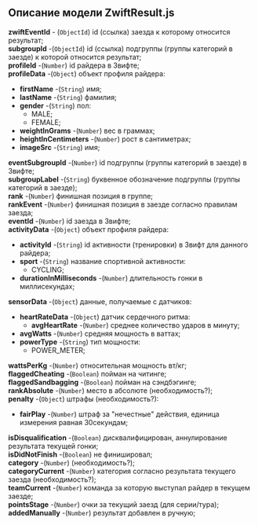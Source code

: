 ## Описание модели ZwiftResult.js

**zwiftEventId** - (`ObjectId`) id (ссылка) заезда к которому относится результат;  
**subgroupId** -(`ObjectId`) id (ссылка) подгруппы (группы категорий в заезде) к которой
относится результат;  
**profileId** -(`Number`) id райдера в Звифте;  
**profileData** -(`Object`) объект профиля райдера:

- **firstName** -(`String`) имя;
- **lastName** -(`String`) фамилия;
- **gender** -(`String`) пол:
  - MALE;
  - FEMALE;
- **weightInGrams** -(`Number`) вес в граммах;
- **heightInCentimeters** -(`Number`) рост в сантиметрах;
- **imageSrc** -(`String`) имя;

**eventSubgroupId** -(`Number`) id подгруппы (группы категорий в заезде) в Звифте;  
**subgroupLabel** -(`String`) буквенное обозначение подгруппы (группы категорий в заезде);  
**rank** -(`Number`) финишная позиция в группе;  
**rankEvent** -(`Number`) финишная позиция в заезде согласно правилам заезда;  
**eventId** -(`Number`) id заезда в Звифте;  
**activityData** -(`Object`) объект профиля райдера:

- **activityId** -(`String`) id активности (тренировки) в Звифт для данного райдера;
- **sport** -(`String`) название спортивной активности:
  - CYCLING;
- **durationInMilliseconds** -(`Number`) длительность гонки в миллисекундах;

**sensorData** -(`Object`) данные, получаемые с датчиков:

- **heartRateData** -(`Object`) датчик сердечного ритма:
  - **avgHeartRate** -(`Number`) среднее количество ударов в минуту;
- **avgWatts** -(`Number`) средняя мощность в ваттах;
- **powerType** -(`String`) тип мощности:
  - POWER_METER;

**wattsPerKg** -(`Number`) относительная мощность вт/кг;  
**flaggedCheating** -(`Boolean`) пойман на читинге;  
**flaggedSandbagging** -(`Boolean`) пойман на сэндбэгинге;  
**rankAbsolute** -(`Number`) место в абсолюте (необходимость?);  
**penalty** -(`Object`) штрафы (необходимость?):

- **fairPlay** -(`Number`) штраф за "нечестные" действия, единица измерения равная 30секундам;

**isDisqualification** -(`Boolean`) дисквалифицирован, аннулирование результата текущей гонки;  
**isDidNotFinish** -(`Boolean`) не финишировал;  
**category** -(`Number`) (необходимость?);  
**categoryCurrent** -(`Number`) категория согласно результата текущего заезда
(необходимость?);  
**teamCurrent** -(`Number`) команда за которую выступал райдер в текущем заезде;  
**pointsStage** -(`Number`) очки за текущий заезд (для серии/тура);  
**addedManually** -(`Number`) результат добавлен в ручную;
